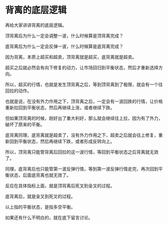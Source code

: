 # 背离的底层逻辑
[url]: (https://t.zsxq.com/EIeAU7y)

再给大家讲讲背离的底层逻辑。

顶背离后为什么一定会调整一波，什么时候算是顶背离完成？

底背离后为什么一定会反弹一波，什么时候算是底背离完成？

因为背离，本质上超买和超卖，顶背离就是超买，底背离就是超卖。

超买之后就必然会有向下修复的动力，让市场回归到平衡状态，然后才重新选择方向。

所以，超买的行情，也就是发生顶背离之后，等到顶背离到了极限，就会有一个往回拉的动作。

也就是说，在没有外力作用之下，顶背离之后，一定会有一波回跌的行情，让价格重新拉回到平衡状态，然后再继续上涨，或者继续下跌。

但如果顶背离的时候，刚好出了重大利好，那么就会继续往上拉，因为有了外力，破坏了原来的平衡。

底背离同理，底背离就是超卖了，没有外力作用之下，超卖之后就会往上修复，重新回到平衡状态，然后再继续下跌，或者形成反转向上。

所以，顶背离只能管背离后回拉的这一波行情，等回到平衡状态之后背离就无效了。

同理，底背离后也只能管第一波反弹行情，等到第一波反弹行情走完，再次回到平衡状态，后面底背离也就无效了。

反应在具体指标上面，就是顶背离后死叉到金叉的过程。

底背离后，就是金叉到死叉的过程。

以上指的平衡状态，是指多空平衡。

如果还有什么不明白的，就在底下留言讨论。